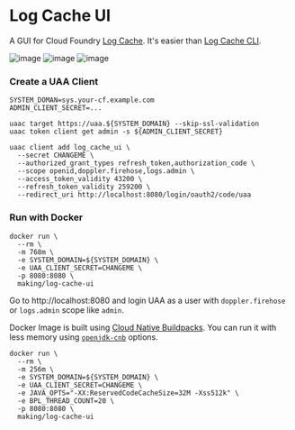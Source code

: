 # Log Cache UI

A GUI for Cloud Foundry [Log Cache](https://github.com/cloudfoundry/log-cache-release/blob/develop/src/README.md).
It's easier than [Log Cache CLI](https://github.com/cloudfoundry/log-cache-cli).

![image](https://user-images.githubusercontent.com/106908/77842862-3be29f80-71d2-11ea-9616-ed0232a256cb.png)
![image](https://user-images.githubusercontent.com/106908/77842871-53218d00-71d2-11ea-963a-aa4a61f76256.png)
![image](https://user-images.githubusercontent.com/106908/77842850-1e153a80-71d2-11ea-913d-0704f43fbfa6.png)

### Create a UAA Client

```
SYSTEM_DOMAN=sys.your-cf.example.com
ADMIN_CLIENT_SECRET=...

uaac target https://uaa.${SYSTEM_DOMAIN} --skip-ssl-validation
uaac token client get admin -s ${ADMIN_CLIENT_SECRET}

uaac client add log_cache_ui \
  --secret CHANGEME \
  --authorized_grant_types refresh_token,authorization_code \
  --scope openid,doppler.firehose,logs.admin \
  --access_token_validity 43200 \
  --refresh_token_validity 259200 \
  --redirect_uri http://localhost:8080/login/oauth2/code/uaa
```

### Run with Docker

```
docker run \
  --rm \
  -m 768m \
  -e SYSTEM_DOMAIN=${SYSTEM_DOMAIN} \
  -e UAA_CLIENT_SECRET=CHANGEME \
  -p 8080:8080 \
  making/log-cache-ui
```

Go to http://localhost:8080 and login UAA as a user with `doppler.firehose` or `logs.admin` scope like `admin`.

Docker Image is built using [Cloud Native Buildpacks](https://buildpacks.io).
You can run it with less memory using [`openjdk-cnb`](https://github.com/cloudfoundry/openjdk-cnb) options.

```
docker run \
  --rm \
  -m 256m \
  -e SYSTEM_DOMAIN=${SYSTEM_DOMAIN} \
  -e UAA_CLIENT_SECRET=CHANGEME \
  -e JAVA_OPTS="-XX:ReservedCodeCacheSize=32M -Xss512k" \
  -e BPL_THREAD_COUNT=20 \
  -p 8080:8080 \
  making/log-cache-ui
```